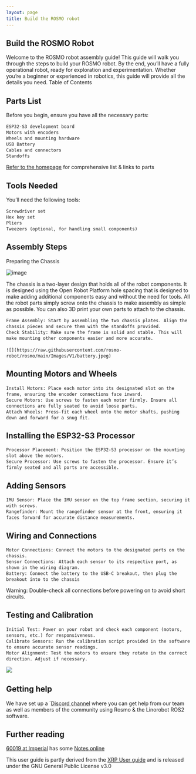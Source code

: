 ```yaml
---
layout: page
title: Build the ROSMO robot
---
```


Build the ROSMO Robot
---------------

Welcome to the ROSMO robot assembly guide! This guide will walk you through the steps to build your ROSMO robot. By the end, you’ll have a fully operational robot, ready for exploration and experimentation. Whether you’re a beginner or experienced in robotics, this guide will provide all the details you need.
Table of Contents

   
Parts List
   --------------

Before you begin, ensure you have all the necessary parts:

    ESP32-S3 development board
    Motors with encoders
    Wheels and mounting hardware
    USB Battery 
    Cables and connectors
    Standoffs

[Refer to the homepage](https://rosmo-robot.github.io) for comprehensive list & links to parts
    
  Tools Needed
  ----------- 

You’ll need the following tools:

    Screwdriver set
    Hex key set
    Pliers
    Tweezers (optional, for handling small components)

Assembly Steps
   -----------
Preparing the Chassis


  ![]()![image](https://github.com/rosmo-robot/rosmo-robot.github.io/assets/400875/c72a1d5d-9fa8-44ec-a847-4611be88fc95)


The chassis is a two-layer design that holds all of the robot components. It is designed
using the Open Robot Platform hole spacing that is designed to make adding additional components easy and without
the need for tools. All the robot parts simply screw onto the chassis to make assembly as
simple as possible. You can also 3D print your own parts to attach to the chassis.

    Frame Assembly: Start by assembling the two chassis plates. Align the chassis pieces and secure them with the standoffs provided.
    Check Stability: Make sure the frame is solid and stable. This will make mounting other components easier and more accurate.

    ![](https://raw.githubusercontent.com/rosmo-robot/rosmo/main/Images/V1/battery.jpeg)


Mounting Motors and Wheels
-

    Install Motors: Place each motor into its designated slot on the frame, ensuring the encoder connections face inward.
    Secure Motors: Use screws to fasten each motor firmly. Ensure all connections are fully seated to avoid loose parts.
    Attach Wheels: Press-fit each wheel onto the motor shafts, pushing down and forward for a snug fit.

Installing the ESP32-S3 Processor
-

    Processor Placement: Position the ESP32-S3 processor on the mounting slot above the motors.
    Secure Processor: Use screws to fasten the processor. Ensure it’s firmly seated and all ports are accessible.

Adding Sensors
-

    IMU Sensor: Place the IMU sensor on the top frame section, securing it with screws.
    Rangefinder: Mount the rangefinder sensor at the front, ensuring it faces forward for accurate distance measurements.

Wiring and Connections
   ------------

    Motor Connections: Connect the motors to the designated ports on the chassis.
    Sensor Connections: Attach each sensor to its respective port, as shown in the wiring diagram.
    Battery: Connect the battery to the USB-C breakout, then plug the breakout into to the chassis

Warning: Double-check all connections before powering on to avoid short circuits.

Testing and Calibration
   ------------

    Initial Test: Power on your robot and check each component (motors, sensors, etc.) for responsiveness.
    Calibrate Sensors: Run the calibration script provided in the software to ensure accurate sensor readings.
    Motor Alignment: Test the motors to ensure they rotate in the correct direction. Adjust if necessary.



![](https://raw.githubusercontent.com/rosmo-robot/rosmo-robot.github.io/master/assets/img/signal-2024-04-05-171808.jpeg)






Getting help
------------
We have set up a `[Discord channel](https://discord.gg/8E9g6neBx4) where you can get help from our team as well as members
of the community using Rosmo & the Linorobot ROS2 software.


Further reading
----------------------------

[60019 at Imperial](https://www.imperial.ac.uk/computing/current-students/courses/60019/) has some [Notes online](http://www.doc.ic.ac.uk/~ajd/Robotics/index.html)


This user guide is partly derived from the [XRP User guide](https://github.com/Open-STEM/XRPUsersGuide/tree/main) and is released under the GNU General Public License v3.0
    
    
